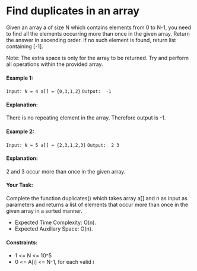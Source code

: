 # Find duplicates in an array
Given an array a of size N which contains elements from 0 to N-1, you need to find all the elements occurring more than once in the given array. Return the answer in ascending order. If no such element is found, return list containing [-1]. 

Note: The extra space is only for the array to be returned. Try and perform all operations within the provided array. 

#### Example 1:

` Input:
N = 4
a[] = {0,3,1,2} `
` Output: 
-1 `
#### Explanation: 
There is no repeating element in the array. Therefore output is -1.

#### Example 2:

` Input:
N = 5
a[] = {2,3,1,2,3} `
` Output: 
2 3 `
#### Explanation: 
2 and 3 occur more than once in the given array.
#### Your Task:
Complete the function duplicates() which takes array a[] and n as input as parameters and returns a list of elements that occur more than once in the given array in a sorted manner. 

* Expected Time Complexity: O(n).
* Expected Auxiliary Space: O(n).

#### Constraints:
* 1 <= N <= 10^5
* 0 <= A[i] <= N-1, for each valid i


